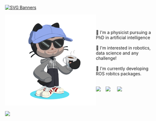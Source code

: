 [![SVG Banners](https://svg-banners.vercel.app/api?type=typeWriter&text1=Hola!%20I'm%20Jesus%20Hermosilla%20👋&width=800&height=150)](https://github.com/Akshay090/svg-banners)

<!-- About me --->
<p float="left">
  <img align="left" width="300" src="img/octocat.png">
  <div>
  <br> <br> <br>
  📍 I'm a physicist pursuing a PhD in artificial intelligence <br> <br>
  🌟 I'm interested in robotics, data science and any challenge! <br> <br>
  🧠 I'm currently developing ROS robitcs packages. <br> <br> <br> 
    <a href="https://jesushermosilla.me/"><img align="left" src="https://icon.icepanel.io/Technology/png-shadow-512/Astro.png" width="32"/>
    </a>
    <a href="mailto:hermosilladiaz@gmail.com"><img align="left" src="https://raw.githubusercontent.com/dheereshagrwal/coloured-icons/92cd1f089b5f74a4bb76896ae07b6dc4a3059dc6/public/logos/technology/gmail/gmail.svg" width="38"/>
    </a>
    <a href="https://www.linkedin.com/in/jesus-hermosilla/"><img align="left" src="https://raw.githubusercontent.com/dheereshagrwal/coloured-icons/92cd1f089b5f74a4bb76896ae07b6dc4a3059dc6/public/logos/social%20media/linkedin/linkedin.svg" width="38"/>
    </a>
    </div>
</p>

<br clear="left"/>
<br>
<!-- Vercel badges --->
<a href="https://github.com/anuraghazra/github-readme-stats">
  <img height=190 align="center" src="https://github-readme-stats.vercel.app/api/top-langs/?username=jhermosillad&layout=donut&theme=transparent&hide=jupyter%20notebook&size_weight=0&count_weight=1" />
</a>
